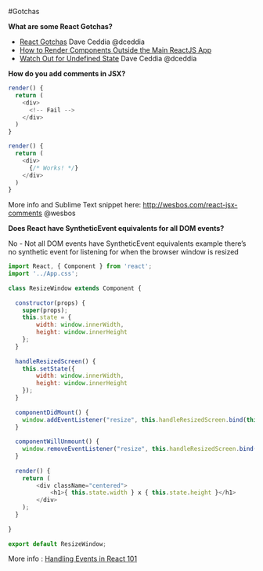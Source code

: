 #Gotchas

**What are some React Gotchas?**

* [React Gotchas](https://daveceddia.com/react-gotchas) Dave Ceddia @dceddia
* [How to Render Components Outside the Main ReactJS App](https://blog.komand.com/how-to-render-components-outside-the-main-react-app)
* [Watch Out for Undefined State](https://daveceddia.com/watch-out-for-undefined-state) Dave Ceddia @dceddia

**How do you add comments in JSX?**

```javascript
render() {
  return (
    <div>
      <!-- Fail -->
    </div>
  )
}

render() {
  return (
    <div>
      {/* Works! */}
    </div>
  )
}

```
More info and Sublime Text snippet here: http://wesbos.com/react-jsx-comments @wesbos


**Does React have SyntheticEvent equivalents for all DOM events?**

No - Not all DOM events have SyntheticEvent equivalents example there’s no synthetic event for listening for when the browser window is resized

```javascript
import React, { Component } from 'react';
import '../App.css';
 
class ResizeWindow extends Component {
 
  constructor(props) {
    super(props);
    this.state = {
        width: window.innerWidth,
        height: window.innerHeight
    };
  }
 
  handleResizedScreen() {
    this.setState({
        width: window.innerWidth,
        height: window.innerHeight
    });
  }
 
  componentDidMount() {
    window.addEventListener("resize", this.handleResizedScreen.bind(this));
  }
 
  componentWillUnmount() {
    window.removeEventListener("resize", this.handleResizedScreen.bind(this));
  }
 
  render() {
    return (
        <div className="centered">
            <h1>{ this.state.width } x { this.state.height }</h1>
        </div>
    );
  }
 
}
 
export default ResizeWindow;
```

More info : [Handling Events in React 101](https://appendto.com/2017/01/react-events-101)
